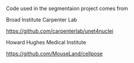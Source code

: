 Code used in the segmentaion project comes from 

Broad Institute Carpenter Lab

https://github.com/carpenterlab/unet4nuclei


Howard Hughes Medical Institute

https://github.com/MouseLand/cellpose
